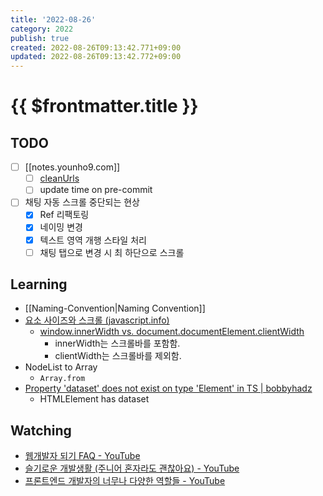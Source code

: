 ```yaml
---
title: '2022-08-26'
category: 2022
publish: true
created: 2022-08-26T09:13:42.771+09:00
updated: 2022-08-26T09:13:42.772+09:00
---
```


# {{ $frontmatter.title }}

## TODO

- [ ] [[notes.younho9.com]]
  - [ ] [cleanUrls](https://vitepress.vuejs.org/config/app-configs#cleanurls-experimental)
  - [ ] update time on pre-commit
- [ ] 채팅 자동 스크롤 중단되는 현상
  - [x] Ref 리팩토링
  - [x] 네이밍 변경
  - [x] 텍스트 영역 개행 스타일 처리
  - [ ] 채팅 탭으로 변경 시 최 하단으로 스크롤

## Learning

- [[Naming-Convention|Naming Convention]]
- [요소 사이즈와 스크롤 (javascript.info)](https://ko.javascript.info/size-and-scroll)
  - [window.innerWidth vs. document.documentElement.clientWidth](https://codepen.io/machal/pen/rrXNWO)
    - innerWidth는 스크롤바를 포함함.
    - clientWidth는 스크롤바를 제외함.
- NodeList to Array
  - `Array.from`
- [Property 'dataset' does not exist on type 'Element' in TS | bobbyhadz](https://bobbyhadz.com/blog/typescript-property-dataset-not-exist-type-element)
  - HTMLElement has dataset

## Watching

- [웹개발자 되기 FAQ - YouTube](https://www.youtube.com/watch?v=FJHMKSZ2t0k)
- [슬기로운 개발생활 (주니어 혼자라도 괜찮아요) - YouTube](https://www.youtube.com/watch?v=02Qk57nmlJs)
- [프론트엔드 개발자의 너무나 다양한 역할들 - YouTube](https://www.youtube.com/watch?v=6qu3TM58Dbg)
